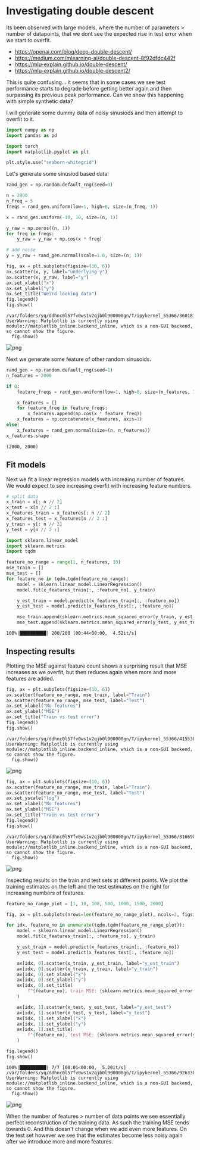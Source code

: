 # Investigating double descent

Its been observed with large models, where the number of parameters > number of datapoints, that we dont see the expected rise in test error when we start to overfit.

*   https://openai.com/blog/deep-double-descent/
*   https://medium.com/mlearning-ai/double-descent-8f92dfdc442f
*   https://mlu-explain.github.io/double-descent/
*   https://mlu-explain.github.io/double-descent2/

This is quite confusing... it seems that in some cases we see test performance starts to degrade before getting better again and then surpassing its previous peak performance.
Can we show this happening with simple synthetic data?

I will generate some dummy data of noisy sinusiods and then attempt to overfit to it.


```python
import numpy as np
import pandas as pd

import torch
import matplotlib.pyplot as plt

plt.style.use("seaborn-whitegrid")
```

Let's generate some sinusiod based data:


```python
rand_gen = np.random.default_rng(seed=0)

n = 2000
n_freq = 5
freqs = rand_gen.uniform(low=1, high=8, size=(n_freq, 1))

x = rand_gen.uniform(-10, 10, size=(n, 1))

y_raw = np.zeros((n, 1))
for freq in freqs:
    y_raw = y_raw + np.cos(x * freq)

# add noise
y = y_raw + rand_gen.normal(scale=1.0, size=(n, 1))

fig, ax = plt.subplots(figsize=(10, 6))
ax.scatter(x, y, label="underlying y")
ax.scatter(x, y_raw, label="y")
ax.set_xlabel("x")
ax.set_ylabel("y")
ax.set_title("Weird looking data")
fig.legend()
fig.show()
```

    /var/folders/yq/ddhnc0l57fv0ws1v2qjb0l900000gn/T/ipykernel_55366/3601814711.py:23: UserWarning: Matplotlib is currently using module://matplotlib_inline.backend_inline, which is a non-GUI backend, so cannot show the figure.
      fig.show()



    
![png](double_descent_files/double_descent_3_1.png)
    


Next we generate some feature of other random sinusoids.


```python
rand_gen = np.random.default_rng(seed=1)
n_features = 2000

if 0:
    feature_freqs = rand_gen.uniform(low=1, high=8, size=(n_features, 1))

    x_features = []
    for feature_freq in feature_freqs:
        x_features.append(np.cos(x * feature_freq))
    x_features = np.concatenate(x_features, axis=1)
else:
    x_features = rand_gen.normal(size=(n, n_features))
x_features.shape
```




    (2000, 2000)



## Fit models
Next we fit a linear regression models with increaing number of features. We would expect to see increasing overfit with increasing feature numbers.


```python
# split data
x_train = x[: n // 2]
x_test = x[n // 2 :]
x_features_train = x_features[: n // 2]
x_features_test = x_features[n // 2 :]
y_train = y[: n // 2]
y_test = y[n // 2 :]
```


```python
import sklearn.linear_model
import sklearn.metrics
import tqdm

feature_no_range = range(1, n_features, 10)
mse_train = []
mse_test = []
for feature_no in tqdm.tqdm(feature_no_range):
    model = sklearn.linear_model.LinearRegression()
    model.fit(x_features_train[:, :feature_no], y_train)

    y_est_train = model.predict(x_features_train[:, :feature_no])
    y_est_test = model.predict(x_features_test[:, :feature_no])

    mse_train.append(sklearn.metrics.mean_squared_error(y_train, y_est_train))
    mse_test.append(sklearn.metrics.mean_squared_error(y_test, y_est_test))
```

    100%|██████████| 200/200 [00:44<00:00,  4.52it/s]


## Inspecting results

Plotting the MSE against feature count shows a surprising result that MSE increases as we overfit, but then reduces again when more and more features are added.


```python
fig, ax = plt.subplots(figsize=(10, 6))
ax.scatter(feature_no_range, mse_train, label="Train")
ax.scatter(feature_no_range, mse_test, label="Test")
ax.set_xlabel("No features")
ax.set_ylabel("MSE")
ax.set_title("Train vs test error")
fig.legend()
fig.show()
```

    /var/folders/yq/ddhnc0l57fv0ws1v2qjb0l900000gn/T/ipykernel_55366/4155385395.py:8: UserWarning: Matplotlib is currently using module://matplotlib_inline.backend_inline, which is a non-GUI backend, so cannot show the figure.
      fig.show()



    
![png](double_descent_files/double_descent_10_1.png)
    



```python
fig, ax = plt.subplots(figsize=(10, 6))
ax.scatter(feature_no_range, mse_train, label="Train")
ax.scatter(feature_no_range, mse_test, label="Test")
ax.set_yscale("log")
ax.set_xlabel("No features")
ax.set_ylabel("MSE")
ax.set_title("Train vs test error")
fig.legend()
fig.show()
```

    /var/folders/yq/ddhnc0l57fv0ws1v2qjb0l900000gn/T/ipykernel_55366/3166980005.py:9: UserWarning: Matplotlib is currently using module://matplotlib_inline.backend_inline, which is a non-GUI backend, so cannot show the figure.
      fig.show()



    
![png](double_descent_files/double_descent_11_1.png)
    


Inspecting results on the train and test sets at different points.
We plot the training estimates on the left and the test estimates on the right for increasing numbers of features.


```python
feature_no_range_plot = [1, 10, 100, 500, 1000, 1500, 2000]

fig, ax = plt.subplots(nrows=len(feature_no_range_plot), ncols=2, figsize=(20, 20))

for idx, feature_no in enumerate(tqdm.tqdm(feature_no_range_plot)):
    model = sklearn.linear_model.LinearRegression()
    model.fit(x_features_train[:, :feature_no], y_train)

    y_est_train = model.predict(x_features_train[:, :feature_no])
    y_est_test = model.predict(x_features_test[:, :feature_no])

    ax[idx, 0].scatter(x_train, y_est_train, label="y_est_train")
    ax[idx, 0].scatter(x_train, y_train, label="y_train")
    ax[idx, 0].set_xlabel("x")
    ax[idx, 0].set_ylabel("y")
    ax[idx, 0].set_title(
        f"{feature_no}, train MSE: {sklearn.metrics.mean_squared_error(y_train, y_est_train):.2f}"
    )

    ax[idx, 1].scatter(x_test, y_est_test, label="y_est_test")
    ax[idx, 1].scatter(x_test, y_test, label="y_test")
    ax[idx, 1].set_xlabel("x")
    ax[idx, 1].set_ylabel("y")
    ax[idx, 1].set_title(
        f"{feature_no}, test MSE: {sklearn.metrics.mean_squared_error(y_test, y_est_test):.2f}"
    )

fig.legend()
fig.show()
```

    100%|██████████| 7/7 [00:01<00:00,  5.20it/s]
    /var/folders/yq/ddhnc0l57fv0ws1v2qjb0l900000gn/T/ipykernel_55366/926330916.py:25: UserWarning: Matplotlib is currently using module://matplotlib_inline.backend_inline, which is a non-GUI backend, so cannot show the figure.
      fig.show()



    
![png](double_descent_files/double_descent_13_1.png)
    



When the number of features > number of data points we see essentially perfect reconstruction of the training data. As such the training MSE tends towards 0. And this doesn't change when we add even more features.
On the test set however we see that the estimates become less noisy again after we introduce more and more features.
